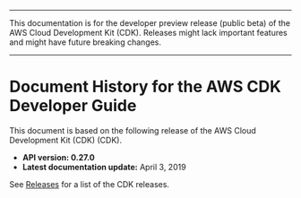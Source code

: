 --------

This documentation is for the developer preview release \(public beta\) of the AWS Cloud Development Kit \(CDK\)\. Releases might lack important features and might have future breaking changes\.

--------

# Document History for the AWS CDK Developer Guide<a name="doc-history"></a>

This document is based on the following release of the AWS Cloud Development Kit \(CDK\) \(CDK\)\.
+ **API version: 0\.27\.0**
+ **Latest documentation update:** April 3, 2019

See [Releases](https://github.com/awslabs/aws-cdk/releases) for a list of the CDK releases\.